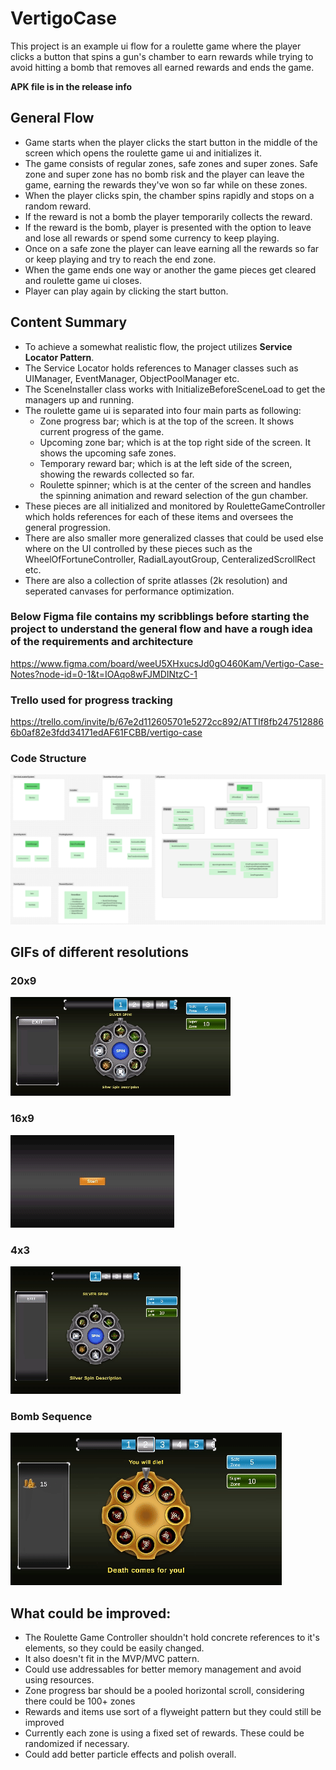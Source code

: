 # VertigoCase

This project is an example ui flow for a roulette game where the player clicks a button that spins a gun's chamber to earn rewards while trying to avoid hitting a bomb that removes all earned rewards and ends the game.

**APK file is in the release info**

## General Flow
- Game starts when the player clicks the start button in the middle of the screen which opens the roulette game ui and initializes it.
- The game consists of regular zones, safe zones and super zones. Safe zone and super zone has no bomb risk and the player can leave the game, earning the rewards they've won so far while on these zones.
- When the player clicks spin, the chamber spins rapidly and stops on a random reward.
- If the reward is not a bomb the player temporarily collects the reward.
- If the reward is the bomb, player is presented with the option to leave and lose all rewards or spend some currency to keep playing.
- Once on a safe zone the player can leave earning all the rewards so far or keep playing and try to reach the end zone.
- When the game ends one way or another the game pieces get cleared and roulette game ui closes.
- Player can play again by clicking the start button.

## Content Summary
* To achieve a somewhat realistic flow, the project utilizes **Service Locator Pattern**.
* The Service Locator holds references to Manager classes such as UIManager, EventManager, ObjectPoolManager etc.
* The SceneInstaller class works with InitializeBeforeSceneLoad to get the managers up and running.
* The roulette game ui is separated into four main parts as following:
   - Zone progress bar; which is at the top of the screen. It shows current progress of the game.
   - Upcoming zone bar; which is at the top right side of the screen. It shows the upcoming safe zones.
   - Temporary reward bar; which is at the left side of the screen, showing the rewards collected so far.
   - Roulette spinner; which is at the center of the screen and handles the spinning animation and reward selection of the gun chamber.
* These pieces are all initialized and monitored by RouletteGameController which holds references for each of these items and oversees the general progression.
* There are also smaller more generalized classes that could be used else where on the UI controlled by these pieces such as the WheelOfFortuneController, RadialLayoutGroup, CenteralizedScrollRect etc.
* There are also a collection of sprite atlasses (2k resolution) and seperated canvases for performance optimization.

### Below Figma file contains my scribblings before starting the project to understand the general flow and have a rough idea of the requirements and architecture
https://www.figma.com/board/weeU5XHxucsJd0gO460Kam/Vertigo-Case-Notes?node-id=0-1&t=IOAqo8wFJMDINtzC-1
### Trello used for progress tracking
https://trello.com/invite/b/67e2d112605701e5272cc892/ATTIf8fb2475128866b0af82e3fdd34171edAF61FCBB/vertigo-case

### Code Structure
![](https://github.com/Trasqual/VertigoCase/blob/main/Recordings/CodeStructure.png)

## GIFs of different resolutions

### 20x9
![](https://github.com/Trasqual/VertigoCase/blob/main/Recordings/movie_20x9.gif)

### 16x9
![](https://github.com/Trasqual/VertigoCase/blob/main/Recordings/movie_16x9.gif)

### 4x3
![](https://github.com/Trasqual/VertigoCase/blob/main/Recordings/movie_4x3.gif)

### Bomb Sequence
![](https://github.com/Trasqual/VertigoCase/blob/main/Recordings/Bomb_1920x1080.gif)

## What could be improved:
- The Roulette Game Controller shouldn't hold concrete references to it's elements, so they could be easily changed.
- It also doesn't fit in the MVP/MVC pattern.
- Could use addressables for better memory management and avoid using resources.
- Zone progress bar should be a pooled horizontal scroll, considering there could be 100+ zones
- Rewards and items use sort of a flyweight pattern but they could still be improved
- Currently each zone is using a fixed set of rewards. These could be randomized if necessary.
- Could add better particle effects and polish overall.
  

